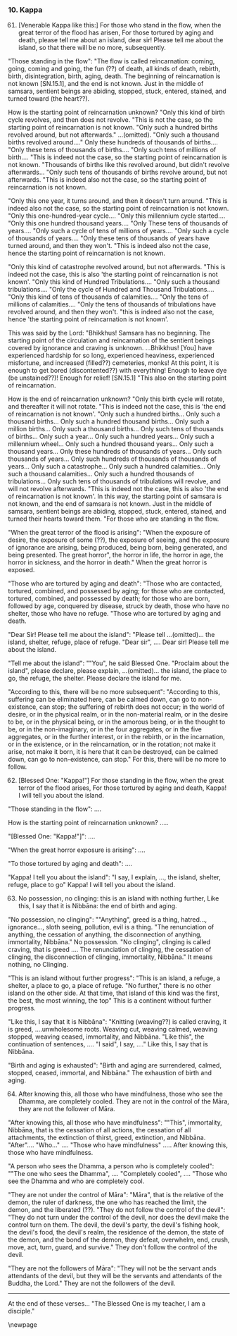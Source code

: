 ### 10. Kappa

61. [Venerable Kappa like this:] For those who stand in the flow, when the great
    terror of the flood has arisen,
For those tortured by aging and death, please tell me about an island, dear sir!
Please tell me about the island, so that there will be no more, subsequently.

"Those standing in the flow": "The flow is called reincarnation: coming, going,
coming and going, the fun (??) of death, all kinds of death, rebirth, birth,
disintegration, birth, aging, death. The beginning of reincarnation is not known
[SN.15.1], and the end is not known. Just in the middle of samsara, sentient
beings are abiding, stopped, stuck, entered, stained, and turned toward (the
heart??).

How is the starting point of reincarnation unknown? "Only this kind of birth
cycle revolves, and then does not revolve. "This is not the case, so the
starting point of reincarnation is not known. "Only such a hundred births
revolved around, but not afterwards." ...(omitted). "Only such a thousand births
revolved around...." Only these hundreds of thousands of births.... "Only these
tens of thousands of births.... "Only such tens of millions of birth.... "This
is indeed not the case, so the starting point of reincarnation is not known.
"Thousands of births like this revolved around, but didn't revolve afterwards...
"Only such tens of thousands of births revolve around, but not afterwards. "This
is indeed also not the case, so the starting point of reincarnation is not
known.

"Only this one year, it turns around, and then it doesn't turn around. "This is
indeed also not the case, so the starting point of reincarnation is not known.
"Only this one-hundred-year cycle.... "Only this millennium cycle started....
"Only this one hundred thousand years.... "Only These tens of thousands of
years.... "Only such a cycle of tens of millions of years.... "Only such a cycle
of thousands of years.... "Only these tens of thousands of years have turned
around, and then they won't. "This is indeed also not the case, hence the
starting point of reincarnation is not known.

"Only this kind of catastrophe revolved around, but not afterwards. "This is
indeed not the case, this is also 'the starting point of reincarnation is not
known'. "Only this kind of Hundred Tribulations.... "Only such a thousand
tribulations.... "Only the cycle of Hundred and Thousand Tribulations.... "Only
this kind of tens of thousands of calamities.... "Only the tens of millions of
calamities.... "Only the tens of thousands of tribulations have revolved around,
and then they won't. "this is indeed also not the case, hence 'the starting
point of reincarnation is not known'.

This was said by the Lord: "Bhikkhus! Samsara has no beginning. The starting
point of the circulation and reincarnation of the sentient beings covered by
ignorance and craving is unknown. ...Bhikkhus! [You] have experienced hardship
for so long, experienced heaviness, experienced misfortune, and increased
(filled??) cemeteries, monks! At this point, it is enough to get bored
(discontented??) with everything! Enough to leave dye (be unstained??)! Enough
for relief! [SN.15.1] "This also on the starting point of reincarnation.

How is the end of reincarnation unknown? "Only this birth cycle will rotate, and
thereafter it will not rotate. "This is indeed not the case, this is 'the end of
reincarnation is not known'. "Only such a hundred births... Only such a thousand
births... Only such a hundred thousand births... Only such a million births...
Only such a thousand births... Only such tens of thousands of births... Only
such a year... Only such a hundred years... Only such a millennium wheel... Only
such a hundred thousand years... Only such a thousand years... Only these
hundreds of thousands of years... Only such thousands of years... Only such
hundreds of thousands of thousands of years... Only such a catastrophe... Only
such a hundred calamities... Only such a thousand calamities... Only such a
hundred thousands of tribulations... Only such tens of thousands of tribulations
will revolve, and will not revolve afterwards. "This is indeed not the case,
this is also 'the end of reincarnation is not known'. In this way, the starting
point of samsara is not known, and the end of samsara is not known. Just in the
middle of samsara, sentient beings are abiding, stopped, stuck, entered,
stained, and turned their hearts toward them. "For those who are standing in the
flow.

"When the great terror of the flood is arising": "When the exposure of desire,
the exposure of some (??), the exposure of seeing, and the exposure of ignorance
are arising, being produced, being born, being generated, and being presented.
The great horror", the horror in life, the horror in age, the horror in
sickness, and the horror in death." When the great horror is exposed.

"Those who are tortured by aging and death": "Those who are contacted, tortured,
combined, and possessed by aging; for those who are contacted, tortured,
combined, and possessed by death; for those who are born, followed by age,
conquered by disease, struck by death, those who have no shelter, those who have
no refuge. "Those who are tortured by aging and death.

"Dear Sir! Please tell me about the island": "Please tell ...(omitted)... the
island, shelter, refuge, place of refuge. "Dear sir", .... Dear sir! Please tell
me about the island.

"Tell me about the island": ""You", he said Blessed One. "Proclaim about the
island", please declare, please explain, ...(omitted)... the island, the place
to go, the refuge, the shelter. Please declare the island for me.

"According to this, there will be no more subsequent": "According to this,
suffering can be eliminated here, can be calmed down, can go to non-existence,
can stop; the suffering of rebirth does not occur; in the world of desire, or in
the physical realm, or in the non-material realm, or in the desire to be, or in
the physical being, or in the amorous being, or in the thought to be, or in the
non-imaginary, or in the four aggregates, or in the five aggregates, or in the
further interest, or in the rebirth, or in the incarnation, or in the existence,
or in the reincarnation, or in the rotation; not make it arise, not make it
born, it is here that it can be destroyed, can be calmed down, can go to
non-existence, can stop." For this, there will be no more to follow.

62. [Blessed One: "Kappa!"] For those standing in the flow, when the great
    terror of the flood arises,
For those tortured by aging and death, Kappa! I will tell you about the island.

"Those standing in the flow": ....

How is the starting point of reincarnation unknown? .....

"[Blessed One: "Kappa!"]": ....

"When the great horror exposure is arising": ....

"To those tortured by aging and death": ....

"Kappa! I tell you about the island": "I say, I explain, ..., the island,
shelter, refuge, place to go" Kappa! I will tell you about the island.

63. No possession, no clinging: this is an island with nothing further,
Like this, I say that it is Nibbāna: the end of birth and aging.

"No possession, no clinging": ""Anything", greed is a thing, hatred...,
ignorance..., sloth seeing, pollution, evil is a thing. "The renunciation of
anything, the cessation of anything, the disconnection of anything, immortality,
Nibbāna." No possession. "No clinging", clinging is called craving, that is
greed .... The renunciation of clinging, the cessation of clinging, the
disconnection of clinging, immortality, Nibbāna." It means nothing, no Clinging.

"This is an island without further progress": "This is an island, a refuge, a
shelter, a place to go, a place of refuge. "No further," there is no other
island on the other side. At that time, that island of this kind was the first,
the best, the most winning, the top" This is a continent without further
progress.

"Like this, I say that it is Nibbāna": "Knitting (weaving??) is called craving,
it is greed, ....unwholesome roots. Weaving cut, weaving calmed, weaving
stopped, weaving ceased, immortality, and Nibbāna. "Like this", the continuation
of sentences, .... "I said", I say, ...." Like this, I say that is Nibbāna.

"Birth and aging is exhausted": "Birth and aging are surrendered, calmed,
stopped, ceased, immortal, and Nibbāna." The exhaustion of birth and aging.

64. After knowing this, all those who have mindfulness, those who see the
    Dhamma, are completely cooled.
They are not in the control of the Māra, they are not the follower of Māra.

"After knowing this, all those who have mindfulness": ""This", immortality,
Nibbāna, that is the cessation of all actions, the cessation of all attachments,
the extinction of thirst, greed, extinction, and Nibbāna. "After".... "Who..."
.... "Those who have mindfulness" ..... After knowing this, those who have
mindfulness.

"A person who sees the Dhamma, a person who is completely cooled": ""The one who
sees the Dhamma", .... "Completely cooled", .... "Those who see the Dhamma and
who are completely cool.

"They are not under the control of Māra": "Māra", that is the relative of the
demon, the ruler of darkness, the one who has reached the limit, the demon, and
the liberated (??). "They do not follow the control of the devil": "They do not
turn under the control of the devil, nor does the devil make the control turn on
them. The devil, the devil's party, the devil's fishing hook, the devil's food,
the devil's realm, the residence of the demon, the state of the demon, and the
bond of the demon, they defeat, overwhelm, end, crush, move, act, turn, guard,
and survive." They don't follow the control of the devil.

"They are not the followers of Māra": "They will not be the servant ands
attendants of the devil, but they will be the servants and attendants of the
Buddha, the Lord." They are not the followers of the devil.

---

At the end of these verses... "The Blessed One is my teacher, I am a disciple."

\newpage
